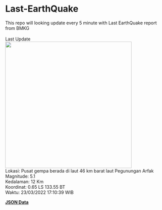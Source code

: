 # Last-EarthQuake
This repo will looking update every 5 minute with Last EarthQuake report from BMKG
<br>
<br>
Last Update
<br>
<img src="https://ews.bmkg.go.id/TEWS/data/20220323171039.mmi.jpg" width="400"/>
<br>
Lokasi: Pusat gempa berada di laut 46 km barat laut Pegunungan Arfak <br>
Magnitude: 5.1 <br>
Kedalaman: 12 Km <br>
Koordinat: 0.65 LS 133.55 BT <br>
Waktu: 23/03/2022 17:10:39 WIB <br>

<a href="./data/data.json">**JSON Data**</a>
